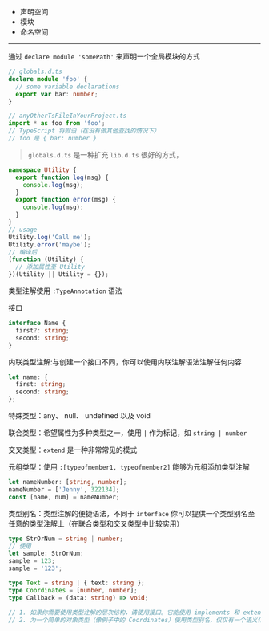 
- 声明空间
- 模块
- 命名空间

----

通过 `declare module 'somePath'` 来声明一个全局模块的方式
```typescript
// globals.d.ts
declare module 'foo' {
  // some variable declarations
  export var bar: number;
}

// anyOtherTsFileInYourProject.ts
import * as foo from 'foo';
// TypeScript 将假设（在没有做其他查找的情况下）
// foo 是 { bar: number }
```

> `globals.d.ts` 是一种扩充 `lib.d.ts` 很好的方式，

```typescript
namespace Utility {
  export function log(msg) {
    console.log(msg);
  }
  export function error(msg) {
    console.log(msg);
  }
}
// usage
Utility.log('Call me');
Utility.error('maybe');
// 编译后
(function (Utility) {
  // 添加属性至 Utility
})(Utility || Utility = {});
```

类型注解使用 `:TypeAnnotation` 语法

接口
```typescript
interface Name {
  first?: string;
  second: string;
}
```

内联类型注解:与创建一个接口不同，你可以使用内联注解语法注解任何内容

```typescript
let name: {
  first: string;
  second: string;
};
```

特殊类型：any、 null、 undefined 以及 void

联合类型：希望属性为多种类型之一，使用 `|` 作为标记，如 `string | number`

交叉类型：`extend` 是一种非常常见的模式

元组类型：使用 `:[typeofmember1, typeofmember2]` 能够为元组添加类型注解

```typescript
let nameNumber: [string, number];
nameNumber = ['Jenny', 322134];
const [name, num] = nameNumber;
```

类型别名：类型注解的便捷语法，不同于 `interface` 你可以提供一个类型别名至任意的类型注解上（在联合类型和交叉类型中比较实用）

```typescript
type StrOrNum = string | number;
// 使用
let sample: StrOrNum;
sample = 123;
sample = '123';

type Text = string | { text: string };
type Coordinates = [number, number];
type Callback = (data: string) => void;

// 1. 如果你需要使用类型注解的层次结构，请使用接口。它能使用 implements 和 extends
// 2. 为一个简单的对象类型（像例子中的 Coordinates）使用类型别名，仅仅有一个语义化的作用。与此相似，当你想给一个联合类型和交叉类型使用一个语意化的名称时，一个类型别名将会是一个好的选择。
```


















